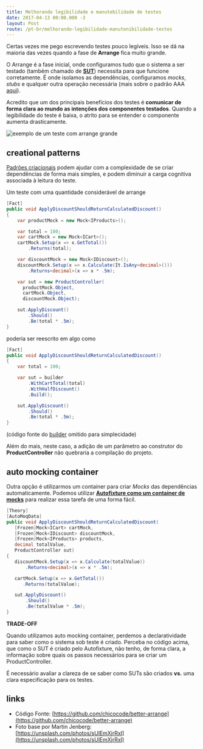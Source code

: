 ```yaml
---
title: Melhorando legibilidade e manutebilidade de testes
date: 2017-04-13 00:00.000 -3
layout: Post
route: /pt-br/melhorando-legibilidade-manutenibilidade-testes
---
```


Certas vezes me pego escrevendo testes pouco legíveis. Isso se dá na maioria das vezes quando a fase de **Arrange** fica muito grande.

O Arrange é a fase inicial, onde configuramos tudo que o sistema a ser testado (também chamado de [**SUT**](https://en.wikipedia.org/wiki/System_under_test)) necessita para que funcione corretamente. É onde isolamos as dependências, configuramos _mocks_, _stubs_ e qualquer outra operação necessária (mais sobre o padrão AAA [aqui](https://www.lambda3.com.br/2010/08/testando-com-aaa-arrange-act-assert/)).

Acredito que um dos principais benefícios dos testes é **comunicar de forma clara ao mundo as intenções dos componentes testados**. Quando a legibilidade do teste é baixa, o atrito para se entender o componente aumenta drasticamente.

![exemplo de um teste com arrange grande](/assets/{}.png)

## creational patterns

[Padrões criacionais](https://en.wikipedia.org/wiki/Creational_pattern) podem ajudar com a complexidade de se criar dependências de forma mais simples, e podem diminuir a carga cognitiva associada à leitura do teste.

Um teste com uma quantidade considerável de arrange
``` cs
[Fact]
public void ApplyDiscountShouldReturnCalculatedDiscount()
{
    var productMock = new Mock<IProducts>();

    var total = 100;
    var cartMock = new Mock<ICart>();
    cartMock.Setup(x => x.GetTotal())
        .Returns(total);

    var discountMock = new Mock<IDiscount>();
    discountMock.Setup(x => x.Calculate(It.IsAny<decimal>()))
        .Returns<decimal>(x => x * .5m);

    var sut = new ProductController(
      productMock.Object,
      cartMock.Object,
      discountMock.Object);

    sut.ApplyDiscount()
        .Should()
        .Be(total * .5m);
}
```

poderia ser reescrito em algo como
``` cs
[Fact]
public void ApplyDiscountShouldReturnCalculatedDiscount()
{
    var total = 100;

    var sut = builder
        .WithCartTotal(total)
        .WithHalfDiscount()
        .Build();

    sut.ApplyDiscount()
        .Should()
        .Be(total * .5m);
}
```
(código fonte do [builder](https://github.com/chicocode/better-arrange/blob/builder-pattern/Test/Builder/ProductControllerBuilder.cs) omitido para simplecidade)

Além do mais, neste caso, a adição de um parâmetro ao construtor do **ProductController** não quebraria a compilação do projeto.

## auto mocking container

Outra opção é utilizarmos um container para criar _Mocks_ das dependências automaticamente. Podemos utilizar [**Autofixture como um container de mocks**](http://blog.ploeh.dk/2010/08/19/AutoFixtureasanauto-mockingcontainer/) para realizar essa tarefa de uma forma fácil.
``` cs
[Theory]
[AutoMoqData]
public void ApplyDiscountShouldReturnCalculatedDiscount(
   [Frozen]Mock<ICart> cartMock,
   [Frozen]Mock<IDiscount> discountMock,
   [Frozen]Mock<IProducts> products,
   decimal totalValue,
   ProductController sut)
{
   discountMock.Setup(x => x.Calculate(totalValue))
       .Returns<decimal>(x => x * .5m);

   cartMock.Setup(x => x.GetTotal())
      .Returns(totalValue);

   sut.ApplyDiscount()
       .Should()
       .Be(totalValue * .5m);
}
```

<div class="tip">
  <strong>TRADE-OFF</strong>
  <p>
    Quando utilizamos auto mocking container, perdemos a declaratividade para saber como o sistema  sob teste é criado. Perceba no código acima, que como o SUT é criado pelo Autofixture, não tenho, de forma clara, a informação sobre quais os passos necessários para se criar um ProductController.
  </p>
  <p>
    É necessário avaliar a clareza de se saber como SUTs são criados <b>vs.</b> uma clara especificação para os testes.
  </p>
</div>

## links
* Código Fonte: [https://github.com/chicocode/better-arrange](https://github.com/chicocode/better-arrange)
* Foto base por Martin Jenberg: [https://unsplash.com/photos/sUlEmXjrRxI](https://unsplash.com/photos/sUlEmXjrRxI)

